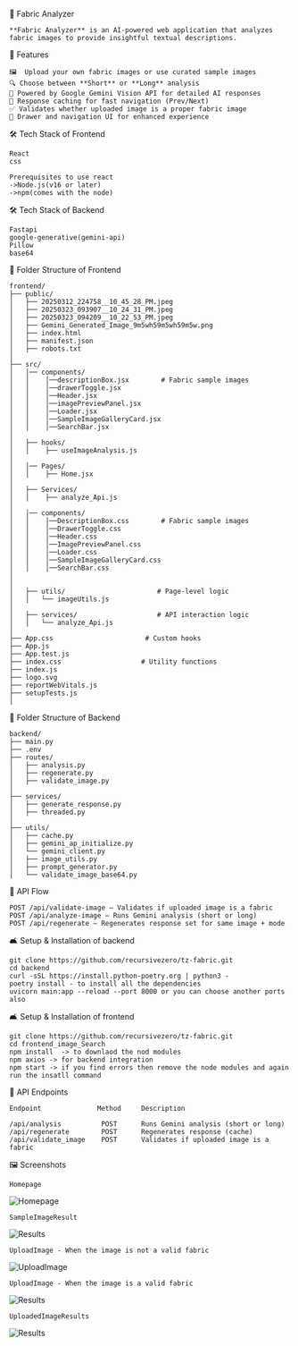 🧵 Fabric Analyzer
```text
**Fabric Analyzer** is an AI-powered web application that analyzes fabric images to provide insightful textual descriptions. 
```

🚀 Features

```text
🖼  Upload your own fabric images or use curated sample images
🔍 Choose between **Short** or **Long** analysis
🤖 Powered by Google Gemini Vision API for detailed AI responses
🧠 Response caching for fast navigation (Prev/Next)
✅ Validates whether uploaded image is a proper fabric image
🧭 Drawer and navigation UI for enhanced experience
```

🛠️ Tech Stack of Frontend

```text
React
css

Prerequisites to use react
->Node.js(v16 or later)
->npm(comes with the node)
```

🛠️ Tech Stack of Backend

```text
Fastapi
google-generative(gemini-api)
Pillow
base64
```

📁 Folder Structure of Frontend

```text
frontend/
├── public/
│   ├── 20250312_224758__10_45_28_PM.jpeg
│   ├── 20250323_093907__10_24_31_PM.jpeg
│   ├── 20250323_094209__10_22_53_PM.jpeg
│   ├── Gemini_Generated_Image_9m5wh59m5wh59m5w.png
│   ├── index.html
│   ├── manifest.json
│   ├── robots.txt
│   
├── src/
│   │── components/
│   │    │──descriptionBox.jsx        # Fabric sample images
│   │    │──drawerToggle.jsx
│   │    │──Header.jsx
│   │    │──imagePreviewPanel.jsx
│   │    │──Loader.jsx
│   │    │──SampleImageGalleryCard.jsx
│   │    │──SearchBar.jsx
│
│   ├── hooks/                 
│   │    ├── useImageAnalysis.js
│   
│   │── Pages/
│   │    ├── Home.jsx
│     
│   ├── Services/  
│   │    ├── analyze_Api.js 
│     
│   │── components/
│   │    │──DescriptionBox.css        # Fabric sample images
│   │    │──DrawerToggle.css
│   │    │──Header.css
│   │    │──ImagePreviewPanel.css
│   │    │──Loader.css
│   │    │──SampleImageGalleryCard.css
│   │    │──SearchBar.css
│     
│
│   ├── utils/                       # Page-level logic
│   │   └── imageUtils.js
│
│   ├── services/                    # API interaction logic
│   │   └── analyze_Api.js
│
├── App.css                       # Custom hooks
├── App.js
├── App.test.js
├── index.css                    # Utility functions
├── index.js  
├── logo.svg
├── reportWebVitals.js 
├── setupTests.js  
│
```

📁 Folder Structure of Backend

```text
backend/
├── main.py                  
├── .env               
├── routes/
│   ├── analysis.py        
│   ├── regenerate.py         
│   ├── validate_image.py     
│              
├── services/
│   ├── generate_response.py
│   ├── threaded.py
│   
├── utils/
│   ├── cache.py       
│   ├── gemini_ap_initialize.py             
│   └── gemini_client.py          
│   ├── image_utils.py       
│   ├── prompt_generator.py             
│   └── validate_image_base64.py            
```
    
🔄 API Flow

```text
POST /api/validate-image — Validates if uploaded image is a fabric
POST /api/analyze-image — Runs Gemini analysis (short or long)
POST /api/regenerate — Regenerates response set for same image + mode
```

🛋️ Setup & Installation of backend

```text
git clone https://github.com/recursivezero/tz-fabric.git
cd backend
curl -sSL https://install.python-poetry.org | python3 -
poetry install - to install all the dependencies
uvicorn main:app --reload --port 8000 or you can choose another ports also
```

🛋️ Setup & Installation of frontend

```text
git clone https://github.com/recursivezero/tz-fabric.git
cd frontend_image_Search
npm install  -> to downlaod the nod modules
npm axios -> for backend integration
npm start -> if you find errors then remove the node modules and again run the insatll command
```

📡 API Endpoints

```text
Endpoint              Method     Description

/api/analysis          POST      Runs Gemini analysis (short or long)
/api/regenerate        POST      Regenerates response (cache)
/api/validate_image    POST      Validates if uploaded image is a fabric
```

🖼️ Screenshots

```text
Homepage
```

![Homepage](./frontend/src/assests/screenshots/Screenshot(219).png)

```text
SampleImageResult
```

![Results](./frontend/src/assests/screenshots/Screenshot(223).png)

```text
UploadImage - When the image is not a valid fabric
```

![UploadImage](./frontend/src/assests/screenshots/Screenshot(220).png)

```text
UploadImage - When the image is a valid fabric
```

![Results](./frontend/src/assests/screenshots/Screenshot(221).png)

```text
UploadedImageResults
```

![Results](./frontend/src/assests/screenshots/Screenshot(222).png)